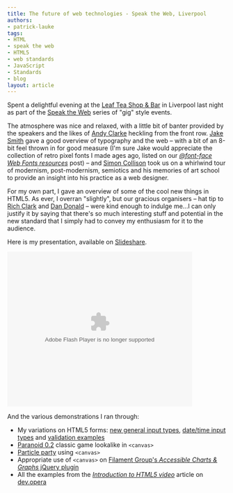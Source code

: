```yaml
---
title: The future of web technologies - Speak the Web, Liverpool
authors:
- patrick-lauke
tags:
- HTML
- speak the web
- HTML5
- web standards
- JavaScript
- Standards
- blog
layout: article
---
```

<p>Spent a delightful evening at the <a href="http://www.thisisleaf.co.uk/">Leaf Tea Shop &amp; Bar</a> in Liverpool last night as part of the <a href="http://speaktheweb.org/">Speak the Web</a> series of &quot;gig&quot; style events.</p>
<p>The atmosphere was nice and relaxed, with a little bit of banter provided by the speakers and the likes of <a href="http://www.stuffandnonsense.co.uk/">Andy Clarke</a> heckling from the front row. <a href="http://www.systemerror.co.uk/">Jake Smith</a> gave a good overview of typography and the web – with a bit of an 8-bit feel thrown in for good measure (I&#39;m sure Jake would appreciate the collection of retro pixel fonts I made ages ago, listed on our <a href="http://my.opera.com/ODIN/blog/font-face-web-fonts-resources"><cite>@font-face Web Fonts resources</cite></a> post) – and <a href="http://colly.com/">Simon Collison</a> took us on a whirlwind tour of modernism, post-modernism, semiotics and his memories of art school to provide an insight into his practice as a web designer.</p>
<p>For my own part, I gave an overview of some of the cool new things in HTML5. As ever, I overran &quot;slightly&quot;, but our gracious organisers – hat tip to <a href="http://richclarkdesign.com/">Rich Clark</a> and <a href="http://hereinthehive.com/">Dan Donald</a> – were kind enough to indulge me...I can only justify it by saying that there&#39;s so much interesting stuff and potential in the new standard that I simply had to convey my enthusiasm for it to the audience.</p>
<p>Here is my presentation, available on <a href="http://www.slideshare.net/redux/speak-the-web-15022010">Slideshare</a>.</p>
<object width="425" height="355"><param name="movie" value="http://static.slidesharecdn.com/swf/ssplayer2.swf?doc=speaktheweb15-02-2010-100215074929-phpapp02&amp;stripped_title=speak-the-web-15022010" /><param name="allowFullScreen" value="true" /><param name="allowScriptAccess" value="never" /><embed src="http://static.slidesharecdn.com/swf/ssplayer2.swf?doc=speaktheweb15-02-2010-100215074929-phpapp02&amp;stripped_title=speak-the-web-15022010" type="application/x-shockwave-flash" allowfullscreen="true" width="425" height="355" allowscriptaccess="never" /></object>
<p>And the various demonstrations I ran through:</p>
<ul>
<li>My variations on HTML5 forms: <a href="http://people.opera.com/patrickl/experiments/forms/newtypes">new general input types</a>, <a href="http://people.opera.com/patrickl/experiments/forms/date-time">date/time input types</a> and <a href="http://people.opera.com/patrickl/experiments/forms/validation">validation examples</a></li>
<li><a href="http://www.splintered.co.uk/experiments/archives/paranoid_0.2/">Paranoid 0.2</a> classic game lookalike in <code>&lt;canvas&gt;</code></li>
<li><a href="http://people.opera.com/patrickl/experiments/canvas/particle/2/">Particle party</a> using <code>&lt;canvas&gt;</code></li>
<li>Appropriate use of <code>&lt;canvas&gt;</code> on <a href="http://www.filamentgroup.com/lab/jquery_visualize_plugin_accessible_charts_graphs_from_tables_html5_canvas/">Filament Group&#39;s <cite>Accessible Charts &amp; Graphs</cite> jQuery plugin</a></li>
<li>All the examples from the <a href="http://dev.opera.com/articles/view/introduction-html5-video/"><cite>Introduction to HTML5 video</cite></a> article on <a href="http://dev.opera.com">dev.opera</a></li>
</ul>
